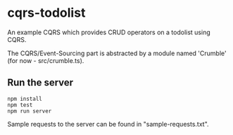 # cqrs-todolist

An example CQRS which provides CRUD operators on a todolist using CQRS.

The CQRS/Event-Sourcing part is abstracted by a module named 'Crumble' (for now - src/crumble.ts).

## Run the server

```
npm install
npm test
npm run server
```

Sample requests to the server can be found in "sample-requests.txt".